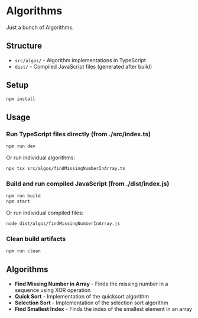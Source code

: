 # Algorithms

Just a bunch of Algorithms.

## Structure

- `src/algos/` - Algorithm implementations in TypeScript
- `dist/` - Compiled JavaScript files (generated after build)

## Setup

```bash
npm install
```

## Usage

### Run TypeScript files directly (from ./src/index.ts)
```bash
npm run dev
```

Or run individual algorithms:
```bash
npx tsx src/algos/findMissingNumberInArray.ts
```

### Build and run compiled JavaScript (from ./dist/index.js)
```bash
npm run build
npm start
```

Or run individual compiled files:
```bash
node dist/algos/findMissingNumberInArray.js
```

### Clean build artifacts
```bash
npm run clean
```

## Algorithms

- **Find Missing Number in Array** - Finds the missing number in a sequence using XOR operation
- **Quick Sort** - Implementation of the quicksort algorithm
- **Selection Sort** - Implementation of the selection sort algorithm
- **Find Smallest Index** - Finds the index of the smallest element in an array